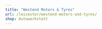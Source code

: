 ```yaml
---
title: "Westend Motors & Tyres"
url: /leicester/westend-motors-und-tyres/
shop: Autowerkstatt
---
```

